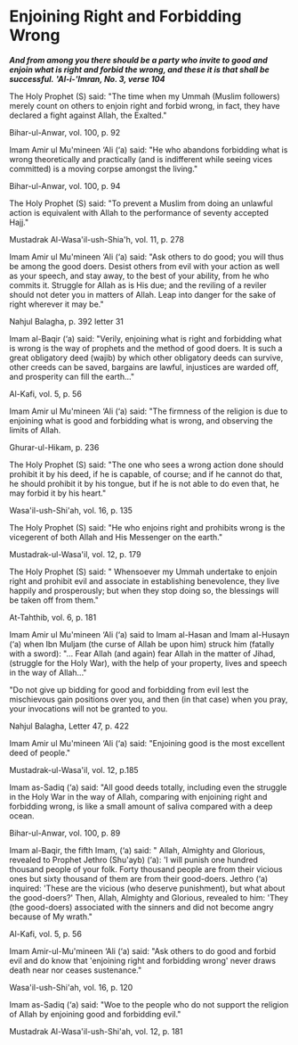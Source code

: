 Enjoining Right and Forbidding Wrong
====================================

***And from among you there should be a party who invite to good and
enjoin what is right and forbid the wrong, and these it is that shall be
successful.*** ***'Al-i-'lmran, No. 3, verse 104***

The Holy Prophet (S) said: "The time when my Ummah (Muslim followers)
merely count on others to enjoin right and forbid wrong, in fact, they
have declared a fight against Allah, the Exalted."

Bihar-ul-Anwar, vol. 100, p. 92

Imam Amir ul Mu'mineen ‘Ali (‘a) said: "He who abandons forbidding what
is wrong theoretically and practically (and is indifferent while seeing
vices committed) is a moving corpse amongst the living."

Bihar-ul-Anwar, vol. 100, p. 94

The Holy Prophet (S) said: "To prevent a Muslim from doing an unlawful
action is equivalent with Allah to the performance of seventy accepted
Hajj."

Mustadrak Al-Wasa'il-ush-Shia'h, vol. 11, p. 278

Imam Amir ul Mu'mineen ‘Ali (‘a) said: "Ask others to do good; you will
thus be among the good doers. Desist others from evil with your action
as well as your speech, and stay away, to the best of your ability, from
he who commits it. Struggle for Allah as is His due; and the reviling of
a reviler should not deter you in matters of Allah. Leap into danger for
the sake of right wherever it may be."

Nahjul Balagha, p. 392 letter 31

Imam al-Baqir (‘a) said: "Verily, enjoining what is right and forbidding
what is wrong is the way of prophets and the method of good doers. It is
such a great obligatory deed (wajib) by which other obligatory deeds can
survive, other creeds can be saved, bargains are lawful, injustices are
warded off, and prosperity can fill the earth..."

Al-Kafi, vol. 5, p. 56

Imam Amir ul Mu'mineen ‘Ali (‘a) said: "The firmness of the religion is
due to enjoining what is good and forbidding what is wrong, and
observing the limits of Allah.

Ghurar-ul-Hikam, p. 236

The Holy Prophet (S) said: "The one who sees a wrong action done should
prohibit it by his deed, if he is capable, of course; and if he cannot
do that, he should prohibit it by his tongue, but if he is not able to
do even that, he may forbid it by his heart."

Wasa'il-ush-Shi'ah, vol. 16, p. 135

The Holy Prophet (S) said: "He who enjoins right and prohibits wrong is
the vicegerent of both Allah and His Messenger on the earth."

Mustadrak-ul-Wasa'il, vol. 12, p. 179

The Holy Prophet (S) said: " Whensoever my Ummah undertake to enjoin
right and prohibit evil and associate in establishing benevolence, they
live happily and prosperously; but when they stop doing so, the
blessings will be taken off from them."

At-Tahthib, vol. 6, p. 181

Imam Amir ul Mu'mineen ‘Ali (‘a) said to Imam al-Hasan and Imam
al-Husayn (‘a) when Ibn Muljam (the curse of Allah be upon him) struck
him (fatally with a sword): "... Fear Allah (and again) fear Allah in
the matter of Jihad, (struggle for the Holy War), with the help of your
property, lives and speech in the way of Allah..."

"Do not give up bidding for good and forbidding from evil lest the
mischievous gain positions over you, and then (in that case) when you
pray, your invocations will not be granted to you.

Nahjul Balagha, Letter 47, p. 422

Imam Amir ul Mu'mineen ‘Ali (‘a) said: "Enjoining good is the most
excellent deed of people."

Mustadrak-ul-Wasa'il, vol. 12, p.185

Imam as-Sadiq (‘a) said: "All good deeds totally, including even the
struggle in the Holy War in the way of Allah, comparing with enjoining
right and forbidding wrong, is like a small amount of saliva compared
with a deep ocean.

Bihar-ul-Anwar, vol. 100, p. 89

Imam al-Baqir, the fifth Imam, (‘a) said: " Allah, Almighty and
Glorious, revealed to Prophet Jethro (Shu'ayb) (‘a): 'I will punish one
hundred thousand people of your folk. Forty thousand people are from
their vicious ones but sixty thousand of them are from their good-doers.
Jethro (‘a) inquired: 'These are the vicious (who deserve punishment),
but what about the good-doers?' Then, Allah, Almighty and Glorious,
revealed to him: 'They (the good-doers) associated with the sinners and
did not become angry because of My wrath."

Al-Kafi, vol. 5, p. 56

Imam Amir-ul-Mu'mineen ‘Ali (‘a) said: "Ask others to do good and forbid
evil and do know that 'enjoining right and forbidding wrong' never draws
death near nor ceases sustenance."

Wasa'il-ush-Shi'ah, vol. 16, p. 120

Imam as-Sadiq (‘a) said: "Woe to the people who do not support the
religion of Allah by enjoining good and forbidding evil."

Mustadrak Al-Wasa'il-ush-Shi'ah, vol. 12, p. 181


